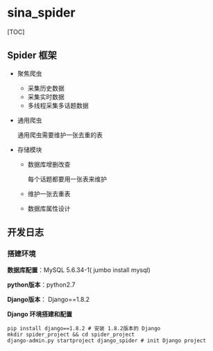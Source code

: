 # 

# sina_spider

[TOC]

## Spider 框架

* 聚焦爬虫
  * 采集历史数据
  * 采集实时数据
  * 多线程采集多话题数据

* 通用爬虫

    通用爬虫需要维护一张去重的表

* 存储模块

  * 数据库增删改查

    每个话题都要用一张表来维护

  * 维护一张去重表

  * 数据库属性设计



## 开发日志

### 搭建环境

**数据库配置**：MySQL 5.6.34-1( jumbo install mysql)

**python版本**：python2.7

**Django版本**： Django==1.8.2



**Django 环境搭建和配置**

```shell
pip install django==1.8.2 # 安装 1.8.2版本的 Django
mkdir spider_project && cd spider_project 
django-admin.py startproject django_spider # init Django project

```

